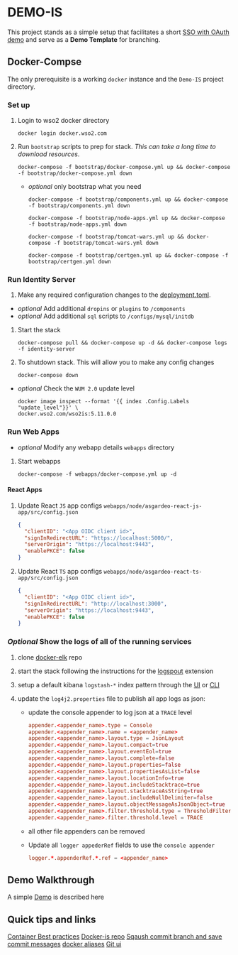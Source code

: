 # DEMO-IS

This project stands as a simple setup that facilitates a short [SSO with OAuth demo](demos/README.md) and serve as a __Demo Template__ for branching.

## Docker-Compse

The only prerequisite is a working `docker` instance and the `Demo-IS` project directory.

### Set up

1. Login to wso2 docker directory

    ```shell
    docker login docker.wso2.com
    ```

1. Run `bootstrap` scripts to prep for stack. *This can take a long time to download resources*.

    ```shell
    docker-compose -f bootstrap/docker-compose.yml up && docker-compose -f bootstrap/docker-compose.yml down
    ```

    - *optional* only bootstrap what you need

      ```shell
      docker-compose -f bootstrap/components.yml up && docker-compose -f bootstrap/components.yml down
      ```

      ```shell
      docker-compose -f bootstrap/node-apps.yml up && docker-compose -f bootstrap/node-apps.yml down
      ```

      ```shell
      docker-compose -f bootstrap/tomcat-wars.yml up && docker-compose -f bootstrap/tomcat-wars.yml down
      ```

      ```shell
      docker-compose -f bootstrap/certgen.yml up && docker-compose -f bootstrap/certgen.yml down
      ```

### Run Identity Server

1. Make any required configuration changes to the [deployment.toml](../configs/identity-server/deployment.toml).

- *optional* Add additional `dropins` or `plugins` to `/components`
- *optional* Add additional `sql` scripts to `/configs/mysql/initdb`

1. Start the stack

    ```shell
    docker-compose pull && docker-compose up -d && docker-compose logs -f identity-server
    ```

1. To shutdown stack. This will allow you to make any config changes

    ```shell
    docker-compose down
    ```

- *optional* Check the `WUM 2.0` update level

    ```shell
    docker image inspect --format '{{ index .Config.Labels "update_level"}}' \
    docker.wso2.com/wso2is:5.11.0.0
    ```

### Run Web Apps

- *optional* Modify any webapp details `webapps` directory

1. Start webapps

    ```shell
    docker-compose -f webapps/docker-compose.yml up -d
    ```

#### React Apps

  1. Update React `JS` app configs `webapps/node/asgardeo-react-js-app/src/config.json`

      ```JSON
      {
        "clientID": "<App OIDC client id>",
        "signInRedirectURL": "https://localhost:5000/",
        "serverOrigin": "https://localhost:9443",
        "enablePKCE": false
      }
      ```

  1. Update React `TS` app configs `webapps/node/asgardeo-react-ts-app/src/config.json`

      ```JSON
      {
        "clientID": "<App OIDC client id>",    
        "signInRedirectURL": "http://localhost:3000",
        "serverOrigin": "https://localhost:9443",
        "enablePKCE": false
      }
      ```

### *Optional* Show the logs of all of the running services

1. clone [docker-elk](https://github.com/deviantony/docker-elk/) repo
1. start the stack following the instructions for the [logspout](https://github.com/deviantony/docker-elk/tree/main/extensions/logspout) extension
1. setup a default kibana `logstash-*` index pattern through the [UI](https://www.elastic.co/guide/en/kibana/current/index-patterns.html) or [CLI](https://github.com/deviantony/docker-elk#on-the-command-line)

1. update the `log4j2.properties` file to publish all app logs as json:
    - update the console appender to log json at a `TRACE` level

      ``` toml
      appender.<appender_name>.type = Console
      appender.<appender_name>.name = <appender_name>
      appender.<appender_name>.layout.type = JsonLayout
      appender.<appender_name>.layout.compact=true
      appender.<appender_name>.layout.eventEol=true
      appender.<appender_name>.layout.complete=false
      appender.<appender_name>.layout.properties=false
      appender.<appender_name>.layout.propertiesAsList=false
      appender.<appender_name>.layout.locationInfo=true
      appender.<appender_name>.layout.includeStacktrace=true
      appender.<appender_name>.layout.stacktraceAsString=true
      appender.<appender_name>.layout.includeNullDelimiter=false
      appender.<appender_name>.layout.objectMessageAsJsonObject=true
      appender.<appender_name>.filter.threshold.type = ThresholdFilter
      appender.<appender_name>.filter.threshold.level = TRACE
      ```

    - all other file appenders can be removed

    - Update all `logger appederRef` fields to use the `console appender`

      ``` toml
      logger.*.appenderRef.*.ref = <appender_name>
      ```


## Demo Walkthrough

A simple [Demo](./demo/README.md) is described here

## Quick tips and links

[Container Best practices](https://cloud.google.com/architecture/best-practices-for-operating-containers)
[Docker-is repo](https://github.com/wso2/docker-is)
[Sqaush commit branch and save commit messages](https://gitlab.com/-/snippets/1968617)
[docker aliases](https://github.com/akarzim/zsh-docker-aliases)
[Git ui](https://git-fork.com/)
